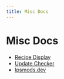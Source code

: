 ```yaml
---
title: Misc Docs
---
```


# Misc Docs

- [Recipe Display](/recipe-display/)
- [Update Checker](/update-checker/)
- [lpsmods.dev](/lpsmods/)
